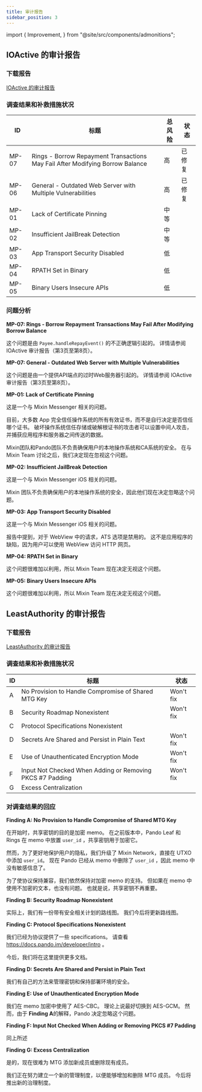 ```yaml
---
title: 审计报告
sidebar_position: 3
---
```


import { Improvement, } from "@site/src/components/admonitions";

<Improvement />

## IOActive 的审计报告

### 下载报告

[IOActive 的审计报告](//docs.pando.im/reports/ioactive-report.pdf)

### 调查结果和补救措施状况

| ID    | 标题                                                                            | 总风险 | 状态  |
| ----- | ----------------------------------------------------------------------------- | --- | --- |
| MP-07 | Rings - Borrow Repayment Transactions May Fail After Modifying Borrow Balance | 高   | 已修复 |
| MP-06 | General - Outdated Web Server with Multiple Vulnerabilities                   | 高   | 已修复 |
| MP-01 | Lack of Certificate Pinning                                                   | 中等  |     |
| MP-02 | Insufficient JailBreak Detection                                              | 中等  |     |
| MP-03 | App Transport Security Disabled                                               | 低   |     |
| MP-04 | RPATH Set in Binary                                                           | 低   |     |
| MP-05 | Binary Users Insecure APIs                                                    | 低   |     |

### 问题分析

**MP-07: Rings - Borrow Repayment Transactions May Fail After Modifying Borrow Balance**

这个问题是由 `Payee.handleRepayEvent()` 的不正确逻辑引起的。 详情请参阅 IOActive 审计报告（第3页至第8页）。

**MP-07: General - Outdated Web Server with Multiple Vulnerabilities**

这个问题是由一个提供API端点的过时Web服务器引起的。 详情请参阅 IOActive 审计报告（第3页至第8页）。

**MP-01: Lack of Certificate Pinning**

这是一个与 Mixin Messenger 相关的问题。

目前，大多数 App 完全信任操作系统的所有有效证书，而不是自行决定是否信任哪个证书。 破坏操作系统信任存储或破解根证书的攻击者可以设置中间人攻击，并捕获应用程序和服务器之间传送的数据。

Mixin团队和Pando团队不负责确保用户的本地操作系统和CA系统的安全。 在与 Mixin Team 讨论之后，我们决定现在忽视这个问题。

**MP-02: Insufficient JailBreak Detection**

这是一个与 Mixin Messenger iOS 相关的问题。

Mixin 团队不负责确保用户的本地操作系统的安全，因此他们现在决定忽略这个问题。

**MP-03: App Transport Security Disabled**

这是一个与 Mixin Messenger iOS 相关的问题。

报告中提到，对于 WebView 中的请求，ATS 选项是禁用的。 这不是应用程序的缺陷，因为用户可以使用 WebView 访问 HTTP 网页。

**MP-04: RPATH Set in Binary**

这个问题很难加以利用，所以 Mixin Team 现在决定无视这个问题。

**MP-05: Binary Users Insecure APIs**

这个问题很难加以利用，所以 Mixin Team 现在决定无视这个问题。

## LeastAuthority 的审计报告

### 下载报告

[LeastAuthority 的审计报告](//docs.pando.im/reports/least-authority-report.pdf)


### 调查结果和补救措施状况

| ID | 标题                                                        | 状态        |
| -- | --------------------------------------------------------- | --------- |
| A  | No Provision to Handle Compromise of Shared MTG Key       | Won't fix |
| B  | Security Roadmap Nonexistent                              | Won't fix |
| C  | Protocol Specifications Nonexistent                       |           |
| D  | Secrets Are Shared and Persist in Plain Text              | Won't fix |
| E  | Use of Unauthenticated Encryption Mode                    | Won't fix |
| F  | Input Not Checked When Adding or Removing PKCS #7 Padding | Won't fix |
| G  | Excess Centralization                                     |           |

### 对调查结果的回应

**Finding A: No Provision to Handle Compromise of Shared MTG Key**

在开始时，共享密钥的目的是加密 memo。 在之前版本中，Pando Leaf 和 Rings 在 memo 中放置 `user_id` ，共享密钥用于加密它。

然而，为了更好地保护用户的隐私，我们升级了 Mixin Network，直接在 UTXO 中添加 `user_id`。 现在 Pando 已经从 memo 中删除了 `user_id` ，因此 memo 中没有敏感信息了。

为了使协议保持兼容，我们依然保持对加密 memo 的支持。 但如果在 memo 中使用不加密的文本，也没有问题。 也就是说，共享密钥不再重要。

**Finding B: Security Roadmap Nonexistent**

实际上，我们有一份带有安全相关计划的路线图。 我们今后将更新路线图。

**Finding C: Protocol Specifications Nonexistent**

我们已经为协议提供了一些 specifications。 请查看 https://docs.pando.im/developer/intro 。

今后，我们将在这里提供更多文档。

**Finding D: Secrets Are Shared and Persist in Plain Text**

我们有自己的方法来管理密钥和保持部署环境的安全。

**Finding E: Use of Unauthenticated Encryption Mode**

我们在 memo 加密中使用了 AES-CBC。 理论上说最好切换到 AES-GCM。 然而，由于 **Finding A**的解释，Pando 决定忽略这个问题。

**Finding F: Input Not Checked When Adding or Removing PKCS #7 Padding**

同上所述

**Finding G: Excess Centralization**

是的，现在很难为 MTG 添加新成员或删除现有成员。

我们正在努力建立一个新的管理制度，以便能够增加和删除 MTG 成员。 今后将推出新的治理制度。

